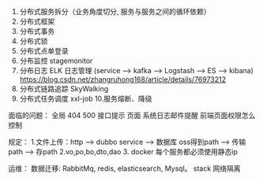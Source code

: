 1. 分布式服务拆分（业务角度切分, 服务与服务之间的循环依赖）
2. 分布式框架
3. 分布式事务
4. 分布式锁
5. 分布式点单登录 
6. 分布监控 stagemonitor
7. 分布日志 ELK 日志管理 (service --> kafka --> Logstash --> ES --> kibana) 
https://blog.csdn.net/zhangruhong168/article/details/76973212
8. 分布式链路追踪 SkyWalking
9. 分布式任务调度 xxl-job 
10.服务熔断、降级

面临的问题：
  全局 404 500 接口提示  页面
  系统日志邮件提醒
  前端页面权限怎么控制 
 
规定：
1.文件上传：http  -->  dubbo service --> 数据库
	  oss得到path  -->  传输path  -->  存path
2.vo,po,bo,dto,dao
3. docker 每个服务都必须使用静态ip

运维：
  数据迁移: RabbitMq, redis, elasticsearch, Mysql。
  stack 网络隔离
   
